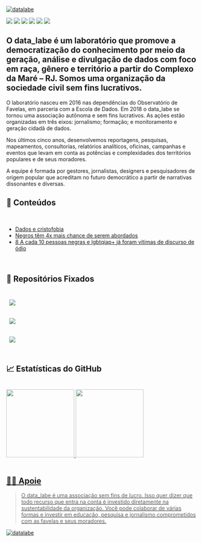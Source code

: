 [![datalabe](https://datalabe.org/cms/wp-content/uploads/2024/06/LinkedIn.webp)](https://datalabe.org/)

<div>
<a href="https://instagram.com/data_labe" target="_blank"><img loading="lazy" src="https://img.shields.io/badge/-Instagram-%23E4405F?style=for-the-badge&logo=instagram&logoColor=white" target="_blank"></a>
<a href="https://twitter.com/data_labe" target="_blank"><img loading="lazy" src="https://img.shields.io/badge/Twitter-000000?style=for-the-badge&logo=x&logoColor=white" target="_blank"></a>
<a href="https://www.linkedin.com/company/data-labe/mycompany/" target="_blank"><img loading="lazy" src="https://img.shields.io/badge/-LinkedIn-%230077B5?style=for-the-badge&logo=linkedin&logoColor=white" target="_blank"></a>
<a href="https://open.spotify.com/show/71TUJbQpSJ1rOrj9oD0dK6?si=c43fc0ef7a304d1f/" target="_blank"><img loading="lazy" src="https://img.shields.io/badge/-Spotify-%16D35D?style=for-the-badge&logo=Spotify&logoColor=white" target="_blank"></a>
<a href="https://www.tiktok.com/@datalabe" target="_blank"><img loading="lazy" src="https://img.shields.io/badge/-tiktok-%23E4405F?style=for-the-badge&logo=tiktok&logoColor=white" target="_blank"></a>  
<a href="https://www.youtube.com/channel/UCVfWgyrjxgUtLENX06lI6Kg" target="_blank"><img loading="lazy" src="https://img.shields.io/badge/YouTube-FF0000?style=for-the-badge&logo=youtube&logoColor=white" target="_blank"></a>

</div>

## O data_labe é um laboratório que promove a democratização do conhecimento por meio da geração, análise e divulgação de dados com foco em raça, gênero e território a partir do Complexo da Maré – RJ. Somos uma organização da sociedade civil sem fins lucrativos.

O laboratório nasceu em 2016 nas dependências do Observatório de Favelas, em parceria com a Escola de Dados. Em 2018 o data_labe se tornou uma associação autônoma e sem fins lucrativos. As ações estão organizadas em três eixos: jornalismo; formação; e monitoramento e geração cidadã de dados.

Nos últimos cinco anos, desenvolvemos reportagens, pesquisas, mapeamentos, consultorias, relatórios analíticos, oficinas, campanhas e eventos que levam em conta as potências e complexidades dos territórios populares e de seus moradores.

A equipe é formada por gestores, jornalistas, designers e pesquisadores de origem popular que acreditam no futuro democrático a partir de narrativas dissonantes e diversas.

## 📝 Conteúdos

<br>

<!-- BLOG-POST-LIST:START -->
- [Dados e cristofobia](https://datalabe.org/dados-e-cristofobia/)
- [Negros têm 4x mais chance de serem abordados](https://datalabe.org/negros-mais-chance-abordagem/)
- [8 A cada 10 pessoas negras e lgbtqiap+ já foram vítimas de discurso de ódio](https://datalabe.org/iea_negres_lgbtqiap/)
<!-- BLOG-POST-LIST:END -->

<br>

## 📌 Repositórios Fixados

<br>

<a href="https://github.com/datalabe/Analise_Dados_Saude_Saneamento">
  <img align="center" style="margin:0.5rem" src="https://github-readme-stats.vercel.app/api/pin/?username=datalabe&repo=Analise_Dados_Saude_Saneamento&title_color=ffffff&text_color=c9cacc&icon_color=4AB197&bg_color=1A2B34" />
</a>

<br>
<br>
<a href="https://github.com/datalabe/campanha_pq_eu">
  <img align="center" style="margin:0.5rem" src="https://github-readme-stats.vercel.app/api/pin/?username=datalabe&repo=campanha_pq_eu&title_color=ffffff&text_color=c9cacc&icon_color=4AB197&bg_color=1A2B34" />
</a>

<br>
<br>

<a href="https://github.com/datalabe/Projeto-iea-negres-lgbtqiap">
  <img align="center" style="margin:0.5rem" src="https://github-readme-stats.vercel.app/api/pin/?username=datalabe&repo=Projeto-iea-negres-lgbtqiap&title_color=ffffff&text_color=c9cacc&icon_color=4AB197&bg_color=1A2B34" />
</a>

<br>
<br>

## &#x1f4c8; Estatísticas do GitHub

<br>

<div>
<a href="https://github.com/datalabe">
<img loading="lazy" height="180em" src="https://github-readme-stats.vercel.app/api/top-langs/?username=datalabe&layout=compact&langs_count=7&theme=dracula"/>
<img loading="lazy" height="180em" src="https://github-readme-stats.vercel.app/api?username=datalabe&show_icons=true&theme=dracula&include_all_commits=true&count_private=true"/>
</div>

<br>

## 🤝🏾 Apoie

> O data_labe é uma associação sem fins de lucro. Isso quer dizer que todo recurso que entra na conta é investido diretamente na sustentabilidade da organização. Você pode colaborar de várias formas e investir em educação, pesquisa e jornalismo comprometidos com as favelas e seus moradores.

[![datalabe](https://datalabe.org/cms/wp-content/uploads/2021/07/banner-apoie1.png)](https://datalabe.org/apoie/)
